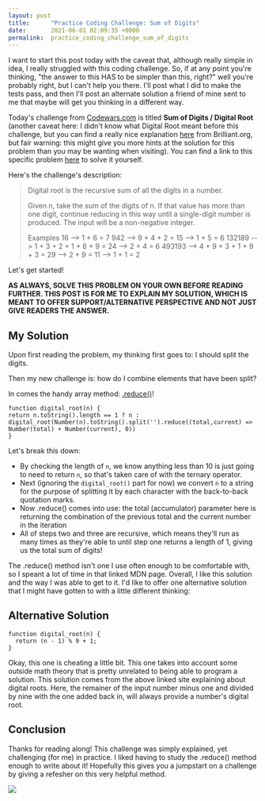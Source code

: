 ```yaml
---
layout: post
title:      "Practice Coding Challenge: Sum of Digits"
date:       2021-06-01 02:09:35 +0000
permalink:  practice_coding_challenge_sum_of_digits
---
```



I want to start this post today with the caveat that, although really simple in idea, I really struggled with this coding challenge. So, if at any point you're thinking, "the answer to this HAS to be simpler than this, right?" well you're probably right, but I can't help you there. I'll post what I did to make the tests pass, and then I'll post an alternate solution a friend of mine sent to me that maybe will get you thinking in a different way.

Today's challenge from [Codewars.com](http://www.codewars.com/) is titled **Sum of Digits / Digital Root** (another caveat here: I didn't know what Digital Root meant before this challenge, but you can find a really nice explanation [here](https://brilliant.org/wiki/digital-root/#:~:text=The%20digital%20root%20or%20digital,single%2Ddigit%20number%20is%20reached.) from Brilliant.org, but fair warning: this might give you more hints at the solution for this problem than you may be wanting when visiting). You can find a link to this specific problem [here](https://www.codewars.com/kata/541c8630095125aba6000c00) to solve it yourself.

Here's the challenge's description:
>Digital root is the recursive sum of all the digits in a number.
>
>Given n, take the sum of the digits of n. If that value has more than one digit, continue reducing in this way until a single-digit number is produced. The input will be a non-negative integer.
>
>Examples
>    16  -->  1 + 6 = 7
>   942  -->  9 + 4 + 2 = 15  -->  1 + 5 = 6
>132189  -->  1 + 3 + 2 + 1 + 8 + 9 = 24  -->  2 + 4 = 6
>493193  -->  4 + 9 + 3 + 1 + 9 + 3 = 29  -->  2 + 9 = 11  -->  1 + 1 = 2

Let's get started!

**AS ALWAYS, SOLVE THIS PROBLEM ON YOUR OWN BEFORE READING FURTHER. THIS POST IS FOR ME TO EXPLAIN MY SOLUTION, WHICH IS MEANT TO OFFER SUPPORT/ALTERNATIVE PERSPECTIVE AND NOT JUST GIVE READERS THE ANSWER.**

## My Solution
Upon first reading the problem, my thinking first goes to: I should split the digits.

Then my new challenge is: how do I combine elements that have been split?

In comes the handy array method: [.reduce()](https://developer.mozilla.org/en-US/docs/Web/JavaScript/Reference/Global_Objects/Array/reduce)!

```
function digital_root(n) {
return n.toString().length == 1 ? n :
digital_root(Number(n).toString().split('').reduce((total,current) => Number(total) + Number(current), 0))
}
```

Let's break this down:
* By checking the length of `n`, we know anything less than 10 is just going to need to return `n`, so that's taken care of with the ternary operator.
* Next (ignoring the `digital_root()` part for now) we convert `n` to a string for the purpose of splitting it by each character with the back-to-back quotation marks.
* Now .reduce() comes into use: the total (accumulator) parameter here is returning the combination of the previous total and the current number in the iteration
* All of steps two and three are recursive, which means they'll run as many times as they're able to until step one returns a length of 1, giving us the total sum of digits!

The .reduce() method isn't one I use often enough to be comfortable with, so I speant a lot of time in that linked MDN page. Overall, I like this solution and the way I was able to get to it. I'd like to offer one alternative solution that I might have gotten to with a little different thinking:

## Alternative Solution
```
function digital_root(n) {
  return (n - 1) % 9 + 1;
}
```

Okay, this one is cheating a little bit. This one takes into account some outside math theory that is pretty unrelated to being able to program a solution. This solution comes from the above linked site explaining about digital roots. Here, the remainer of the input number minus one and divided by nine with the one added back in, will always provide a number's digital root.

## Conclusion
Thanks for reading along! This challenge was simply explained, yet challenging (for me) in practice. I liked having to study the .reduce() method enough to write about it! Hopefully this gives you a jumpstart on a challenge by giving a refesher on this very helpful method.

![](https://media.giphy.com/media/26gskaXMHwQFmuXAc/giphy.gif)
